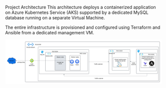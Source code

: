 Project Architecture
This architecture deploys a containerized application on Azure Kubernetes Service (AKS) supported by a dedicated MySQL database running on a separate Virtual Machine.

The entire infrastructure is provisioned and configured using Terraform and Ansible from a dedicated management VM.

![Architecture Diagram](INFRA_ARCH.png)
